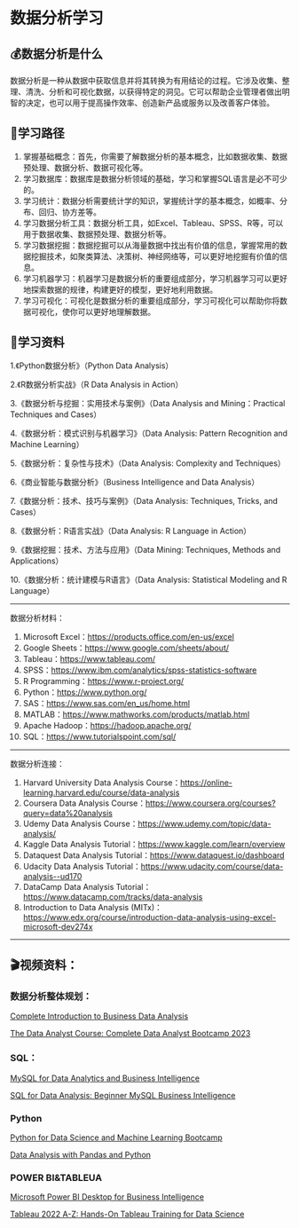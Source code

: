 # 数据分析学习

## 💰数据分析是什么

数据分析是一种从数据中获取信息并将其转换为有用结论的过程。它涉及收集、整理、清洗、分析和可视化数据，以获得特定的洞见。它可以帮助企业管理者做出明智的决定，也可以用于提高操作效率、创造新产品或服务以及改善客户体验。

## 💯学习路径


1. 掌握基础概念：首先，你需要了解数据分析的基本概念，比如数据收集、数据预处理、数据分析、数据可视化等。
2. 学习数据库：数据库是数据分析领域的基础，学习和掌握SQL语言是必不可少的。
3. 学习统计：数据分析需要统计学的知识，掌握统计学的基本概念，如概率、分布、回归、协方差等。
4. 学习数据分析工具：数据分析工具，如Excel、Tableau、SPSS、R等，可以用于数据收集、数据预处理、数据分析等。
5. 学习数据挖掘：数据挖掘可以从海量数据中找出有价值的信息，掌握常用的数据挖掘技术，如聚类算法、决策树、神经网络等，可以更好地挖掘有价值的信息。
6. 学习机器学习：机器学习是数据分析的重要组成部分，学习机器学习可以更好地探索数据的规律，构建更好的模型，更好地利用数据。
7. 学习可视化：可视化是数据分析的重要组成部分，学习可视化可以帮助你将数据可视化，使你可以更好地理解数据。

## 📖学习资料


1.《Python数据分析》（Python Data Analysis）

2.《R数据分析实战》（R Data Analysis in Action）

3.《数据分析与挖掘：实用技术与案例》（Data Analysis and Mining：Practical Techniques and Cases）

4.《数据分析：模式识别与机器学习》（Data Analysis: Pattern Recognition and Machine Learning）

5.《数据分析：复杂性与技术》（Data Analysis: Complexity and Techniques）

6.《商业智能与数据分析》（Business Intelligence and Data Analysis）

7.《数据分析：技术、技巧与案例》（Data Analysis: Techniques, Tricks, and Cases）

8.《数据分析：R语言实战》（Data Analysis: R Language in Action）

9.《数据挖掘：技术、方法与应用》（Data Mining: Techniques, Methods and Applications）

10.《数据分析：统计建模与R语言》（Data Analysis: Statistical Modeling and R Language）


---



数据分析材料：

1. Microsoft Excel：https://products.office.com/en-us/excel
2. Google Sheets：https://www.google.com/sheets/about/
3. Tableau：https://www.tableau.com/
4. SPSS：https://www.ibm.com/analytics/spss-statistics-software
5. R Programming：https://www.r-project.org/
6. Python：https://www.python.org/
7. SAS：https://www.sas.com/en_us/home.html
8. MATLAB：https://www.mathworks.com/products/matlab.html
9. Apache Hadoop：https://hadoop.apache.org/
10. SQL：https://www.tutorialspoint.com/sql/

---



数据分析连接：

1. Harvard University Data Analysis Course：https://online-learning.harvard.edu/course/data-analysis
2. Coursera Data Analysis Course：https://www.coursera.org/courses?query=data%20analysis
3. Udemy Data Analysis Course：https://www.udemy.com/topic/data-analysis/
4. Kaggle Data Analysis Tutorial：https://www.kaggle.com/learn/overview
5. Dataquest Data Analysis Tutorial：https://www.dataquest.io/dashboard
6. Udacity Data Analysis Tutorial：https://www.udacity.com/course/data-analysis--ud170
7. DataCamp Data Analysis Tutorial：https://www.datacamp.com/tracks/data-analysis
8. Introduction to Data Analysis (MITx)：https://www.edx.org/course/introduction-data-analysis-using-excel-microsoft-dev274x

---

## 🎬视频资料：

### 数据分析整体规划：

[Complete Introduction to Business Data Analysis](https://www.udemy.com/course/the-data-analyst-course-complete-data-analyst-bootcamp/learn/lecture/22864769#overview)

[The Data Analyst Course: Complete Data Analyst Bootcamp 2023](https://www.udemy.com/course/the-data-analyst-course-complete-data-analyst-bootcamp/learn/lecture/22864769#overview)

### SQL：

[MySQL for Data Analytics and Business Intelligence](https://www.udemy.com/course/sql-mysql-for-data-analytics-and-business-intelligence/learn/lecture/8344702#overview)

[SQL for Data Analysis: Beginner MySQL Business Intelligence](https://www.udemy.com/course/mysql-for-data-analysis/learn/lecture/15211486#overview)

### Python

[Python for Data Science and Machine Learning Bootcamp](https://www.udemy.com/course/python-for-data-science-and-machine-learning-bootcamp/learn/lecture/5440650#overview)

[Data Analysis with Pandas and Python](https://www.udemy.com/course/data-analysis-with-pandas/learn/lecture/5579042#overview)

### POWER BI&TABLEUA

[Microsoft Power BI Desktop for Business Intelligence](https://www.udemy.com/course/microsoft-power-bi-up-running-with-power-bi-desktop/learn/lecture/9493118#overview)

[Tableau 2022 A-Z: Hands-On Tableau Training for Data Science](https://www.udemy.com/course/tableau10/learn/lecture/5636604#overview)
